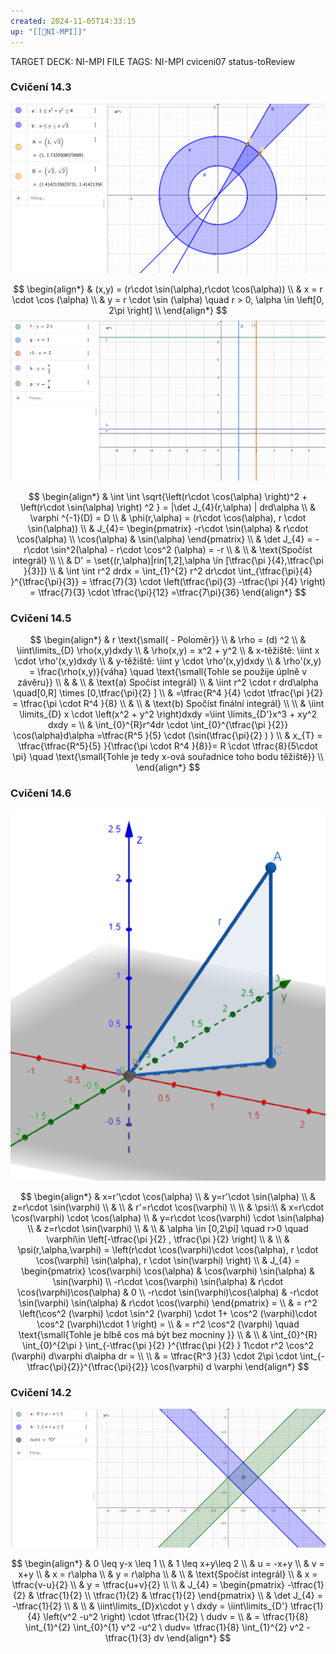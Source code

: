 ```yaml
---
created: 2024-11-05T14:33:15
up: "[[📖NI-MPI]]"
---
```


TARGET DECK: NI-MPI
FILE TAGS: NI-MPI cviceni07 status-toReview

### Cvičení 14.3
![](../../../Assets/Pasted%20image%2020241105144626.png)
<!-- Latex Equation -->
$$
\begin{align*}
& (x,y) = (r\cdot \sin(\alpha),r\cdot \cos(\alpha)) \\
& x = r \cdot \cos (\alpha) \\
& y = r \cdot \sin (\alpha) \quad r > 0, \alpha \in \left[0, 2\pi \right]   \\
\end{align*}
$$
![](../../../Assets/Pasted%20image%2020241105144929.png)

<!-- Latex Equation -->
$$
\begin{align*}
& \int \int \sqrt{\left(r\cdot \cos(\alpha) \right)^2 + \left(r\cdot \sin(\alpha) \right) ^2 } = |\det J_{4}(r,\alpha) | drd\alpha \\
& \varphi ^{-1}(D) = D \\
& \phi(r,\alpha) = (r\cdot \cos(\alpha), r \cdot \sin(\alpha)) \\
& J_{4}= \begin{pmatrix} -r\cdot \sin(\alpha) & r\cdot \cos(\alpha) \\ \cos(\alpha) & \sin(\alpha) \end{pmatrix}  \\
& \det J_{4} = -r\cdot \sin^2(\alpha) - r\cdot \cos^2 (\alpha) = -r \\
& \\
& \text{Spočíst integrál} \\ \\
& D' = \set{(r,\alpha)|rin[1,2],\alpha \in [\tfrac{\pi }{4},\tfrac{\pi }{3}]} \\
& \int \int r^2 drdx = \int_{1}^{2} r^2 dr\cdot \int_{\tfrac{\pi}{4} }^{\tfrac{\pi}{3}} = \tfrac{7}{3} \cdot \left(\tfrac{\pi}{3} -\tfrac{\pi }{4}  \right) = \tfrac{7}{3} \cdot \tfrac{\pi}{12} =\tfrac{7\pi}{36} 
\end{align*}
$$
 
### Cvičení 14.5
<!-- Latex Equation -->
$$
\begin{align*}
& r \text{\small{ - Poloměr}}  \\
& \rho = (d) ^2 \\
& \iint\limits_{D} \rho(x,y)dxdy \\
& \rho(x,y) = x^2 + y^2 \\
& x-těžiště: \iint x \cdot \rho'(x,y)dxdy \\
& y-těžiště: \iint y \cdot \rho'(x,y)dxdy \\
& \rho'(x,y) = \frac{\rho(x,y)}{váha} \quad \text{\small{Tohle se použije úplně v závěru}} \\
& 
& \\
& \text{a) Spočíst integrál} \\
& \iint r^2 \cdot r drd\alpha \quad[0,R] \times [0,\tfrac{\pi}{2} ] \\
& =\tfrac{R^4 }{4} \cdot \tfrac{\pi }{2} = \tfrac{\pi \cdot R^4 }{8}  \\
& \\
& \text{b) Spočíst finální integrál} \\ \\
& \iint \limits_{D} x \cdot \left(x^2 + y^2  \right)dxdy =\iint \limits_{D'}x^3 + xy^2 dxdy =  \\
& \int_{0}^{R}r^4dr \cdot \int_{0}^{\tfrac{\pi }{2}} \cos(\alpha)d\alpha  =\tfrac{R^5 }{5} \cdot (\sin(\tfrac{\pi}{2} ) )   \\
& x_{T} = \tfrac{\tfrac{R^5}{5} }{\tfrac{\pi \cdot R^4 }{8}}=  R \cdot \tfrac{8}{5\cdot \pi}  \quad \text{\small{Tohle je tedy x-ová souřadnice toho bodu těžiště}} \\
\end{align*}
$$

### Cvičení 14.6
![](../../../Assets/Pasted%20image%2020241105152936.png)
<!-- Latex Equation -->
$$
\begin{align*}
& x=r'\cdot \cos(\alpha)  \\
& y=r'\cdot \sin(\alpha) \\
& z=r\cdot \sin(\varphi) \\
&  \\
& r'=r\cdot \cos(\varphi)  \\ \\
& \psi:\\
& x=r\cdot \cos(\varphi) \cdot \cos(\alpha)  \\
& y=r\cdot \cos(\varphi) \cdot \sin(\alpha) \\
& z=r\cdot \sin(\varphi) \\
&  \\
& \alpha \in [0,2\pi] \quad r>0 \quad \varphi\in \left[-\tfrac{\pi }{2} , \tfrac{\pi }{2}  \right]  \\
&  \\
& \psi(r,\alpha,\varphi) = \left(r\cdot \cos(\varphi)\cdot \cos(\alpha), r \cdot \cos(\varphi) \sin(\alpha), r \cdot \sin(\varphi)     \right)  \\
& J_{4} = \begin{pmatrix} \cos(\varphi) \cos(\alpha)   & \cos(\varphi) \sin(\alpha)  & \sin(\varphi)  \\ -r\cdot \cos(\varphi) \sin(\alpha) & r\cdot \cos(\varphi)\cos(\alpha) & 0 \\ -r\cdot \sin(\varphi)\cos(\alpha) & -r\cdot \sin(\varphi) \sin(\alpha)  & r\cdot \cos(\varphi)  \end{pmatrix}  = \\
& = r^2 \left(\cos^2 (\varphi) \cdot \sin^2 (\varphi) \cdot 1+ \cos^2 (\varphi)\cdot \cos^2 (\varphi)\cdot 1    \right) = \\
& = r^2 \cos^2 (\varphi) \quad \text{\small{Tohle je blbě cos má být bez mocniny }} \\
& \\
& \int_{0}^{R} \int_{0}^{2\pi } \int_{-\tfrac{\pi }{2} }^{\tfrac{\pi }{2} } 1\cdot r^2 \cos^2 (\varphi) d\varphi d\alpha dr =  \\ \\
& = \tfrac{R^3 }{3} \cdot 2\pi \cdot \int_{-\tfrac{\pi}{2}}^{\tfrac{\pi}{2}} \cos(\varphi) d \varphi  
\end{align*}
$$

### Cvičení 14.2
![](../../../Assets/Pasted%20image%2020241105155457.png)

<!-- Latex Equation -->
$$
\begin{align*}
& 0 \leq y-x \leq 1 \\
& 1 \leq x+y\leq 2 \\
& u = -x+y \\
& v = x+y \\
& x = r\alpha \\
& y = r\alpha \\
& \\
& \text{Spočíst integrál} \\
& x = \tfrac{v-u}{2}  \\
& y = \tfrac{u+v}{2} \\ \\
& J_{4} = \begin{pmatrix} -\tfrac{1}{2} & \tfrac{1}{2} \\ \tfrac{1}{2}  & \tfrac{1}{2} \end{pmatrix} \\
& \det J_{4} = -\tfrac{1}{2}  \\
& \\
& \iint\limits_{D}x\cdot y \ dxdy = \iint\limits_{D'} \tfrac{1}{4} \left(v^2 -u^2 \right) \cdot \tfrac{1}{2} \ dudv = \\
& = \tfrac{1}{8} \int_{1}^{2} \int_{0}^{1} v^2 -u^2 \ dudv= \tfrac{1}{8} \int_{1}^{2} v^2 -\tfrac{1}{3} dv 
\end{align*}
$$
